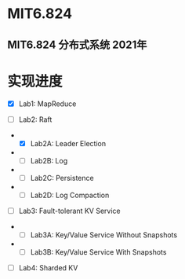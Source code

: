 # MIT6.824
## MIT6.824 分布式系统 2021年

# 实现进度
- [x] Lab1: MapReduce

- [ ] Lab2: Raft
- - [x] Lab2A: Leader Election
- - [ ] Lab2B: Log
- - [ ] Lab2C: Persistence 
- - [ ] Lab2D: Log Compaction

- [ ] Lab3: Fault-tolerant KV Service
- - [ ] Lab3A: Key/Value Service Without Snapshots
- - [ ] Lab3B: Key/Value Service With Snapshots

- [ ] Lab4: Sharded KV